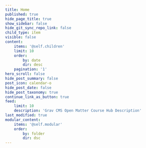 ```yaml
---
title: Home
published: true
hide_page_title: true
show_sidebar: false
hide_git_sync_repo_link: false
child_type: item
visible: false
content:
    items: '@self.children'
    limit: 10
    order:
        by: date
        dir: desc
    pagination: '1'
hero_scroll: false
hide_post_summary: false
post_icon: calendar-o
hide_post_date: false
hide_post_taxonomy: true
continue_link_as_button: true
feed:
    limit: 10
    description: 'Grav CMS Open Matter Course Hub Description'
last_modified: true
modular_content:
    items: '@self.modular'
    order:
        by: folder
        dir: dsc
---
```


